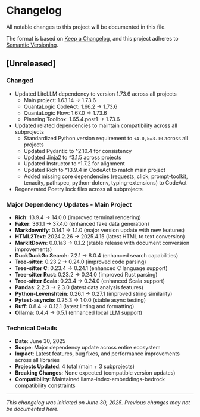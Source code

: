 # Changelog

All notable changes to this project will be documented in this file.

The format is based on [Keep a Changelog](https://keepachangelog.com/en/1.0.0/),
and this project adheres to [Semantic Versioning](https://semver.org/spec/v2.0.0.html).

## [Unreleased]

### Changed
- Updated LiteLLM dependency to version 1.73.6 across all projects
  - Main project: 1.63.14 → 1.73.6
  - QuantaLogic CodeAct: 1.66.2 → 1.73.6
  - QuantaLogic Flow: 1.67.0 → 1.73.6
  - Planning Toolbox: 1.65.4.post1 → 1.73.6
- Updated related dependencies to maintain compatibility across all subprojects
  - Standardized Python version requirement to `<4.0,>=3.10` across all projects
  - Updated Pydantic to ^2.10.4 for consistency
  - Updated Jinja2 to ^3.1.5 across projects
  - Updated Instructor to ^1.7.2 for alignment
  - Updated Rich to ^13.9.4 in CodeAct to match main project
  - Added missing core dependencies (requests, click, prompt-toolkit, tenacity, pathspec, python-dotenv, typing-extensions) to CodeAct
- Regenerated Poetry lock files across all subprojects

### Major Dependency Updates - Main Project
- **Rich**: 13.9.4 → 14.0.0 (improved terminal rendering)
- **Faker**: 36.1.1 → 37.4.0 (enhanced fake data generation)
- **Markdownify**: 0.14.1 → 1.1.0 (major version update with new features)
- **HTML2Text**: 2024.2.26 → 2025.4.15 (latest HTML to text conversion)
- **MarkItDown**: 0.0.1a3 → 0.1.2 (stable release with document conversion improvements)
- **DuckDuckGo Search**: 7.2.1 → 8.0.4 (enhanced search capabilities)
- **Tree-sitter**: 0.23.2 → 0.24.0 (improved code parsing)
- **Tree-sitter C**: 0.23.4 → 0.24.1 (enhanced C language support)
- **Tree-sitter Rust**: 0.23.2 → 0.24.0 (improved Rust parsing)
- **Tree-sitter Scala**: 0.23.4 → 0.24.0 (enhanced Scala support)
- **Pandas**: 2.2.3 → 2.3.0 (latest data analysis features)
- **Python-Levenshtein**: 0.26.1 → 0.27.1 (improved string similarity)
- **Pytest-asyncio**: 0.25.3 → 1.0.0 (stable async testing)
- **Ruff**: 0.8.4 → 0.12.1 (latest linting and formatting)
- **Ollama**: 0.4.4 → 0.5.1 (enhanced local LLM support)

### Technical Details
- **Date**: June 30, 2025
- **Scope**: Major dependency update across entire ecosystem
- **Impact**: Latest features, bug fixes, and performance improvements across all libraries
- **Projects Updated**: 4 total (main + 3 subprojects)
- **Breaking Changes**: None expected (compatible version updates)
- **Compatibility**: Maintained llama-index-embeddings-bedrock compatibility constraints

---

*This changelog was initiated on June 30, 2025. Previous changes may not be documented here.*
